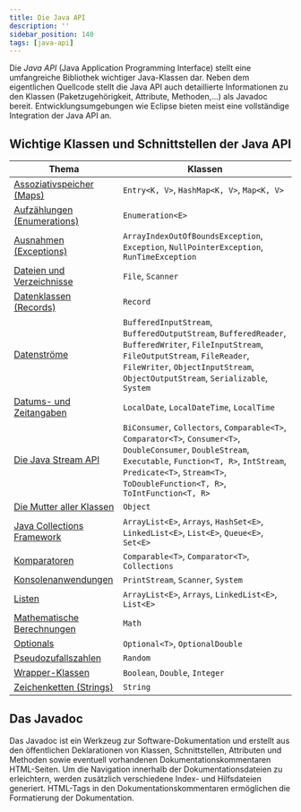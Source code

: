 ```yaml
---
title: Die Java API
description: ''
sidebar_position: 140
tags: [java-api]
---
```


Die _Java API_ (Java Application Programming Interface) stellt eine umfangreiche
Bibliothek wichtiger Java-Klassen dar. Neben dem eigentlichen Quellcode stellt
die Java API auch detaillierte Informationen zu den Klassen (Paketzugehörigkeit,
Attribute, Methoden,…) als Javadoc bereit. Entwicklungsumgebungen wie Eclipse
bieten meist eine vollständige Integration der Java API an.

## Wichtige Klassen und Schnittstellen der Java API

| Thema                                                    | Klassen                                                                                                                                                                                                                                  |
| -------------------------------------------------------- | ---------------------------------------------------------------------------------------------------------------------------------------------------------------------------------------------------------------------------------------- |
| [Assoziativspeicher (Maps)](maps)                        | `Entry<K, V>`, `HashMap<K, V>`, `Map<K, V>`                                                                                                                                                                                              |
| [Aufzählungen (Enumerations)](enumerations)              | `Enumeration<E>`                                                                                                                                                                                                                         |
| [Ausnahmen (Exceptions)](exceptions)                     | `ArrayIndexOutOfBoundsException`, `Exception`, `NullPointerException`, `RunTimeException`                                                                                                                                                |
| [Dateien und Verzeichnisse](files)                       | `File`, `Scanner`                                                                                                                                                                                                                        |
| [Datenklassen (Records)](Records)                        | `Record`                                                                                                                                                                                                                                 |
| [Datenströme](io-streams)                                | `BufferedInputStream`, `BufferedOutputStream`, `BufferedReader`, `BufferedWriter`, `FileInputStream`, `FileOutputStream`, `FileReader`, `FileWriter`, `ObjectInputStream`, `ObjectOutputStream`, `Serializable`, `System`                |
| [Datums- und Zeitangaben](dates-and-times)               | `LocalDate`, `LocalDateTime`, `LocalTime`                                                                                                                                                                                                |
| [Die Java Stream API](java-stream-api)                   | `BiConsumer`, `Collectors`, `Comparable<T>`, `Comparator<T>`, `Consumer<T>`, `DoubleConsumer`, `DoubleStream`, `Executable`, `Function<T, R>`, `IntStream`, `Predicate<T>`, `Stream<T>`, `ToDoubleFunction<T, R>`, `ToIntFunction<T, R>` |
| [Die Mutter aller Klassen](object)                       | `Object`                                                                                                                                                                                                                                 |
| [Java Collections Framework](java-collections-framework) | `ArrayList<E>`, `Arrays`, `HashSet<E>`, `LinkedList<E>`, `List<E>`, `Queue<E>`, `Set<E>`                                                                                                                                                 |
| [Komparatoren](comparators)                              | `Comparable<T>`, `Comparator<T>`, `Collections`                                                                                                                                                                                          |
| [Konsolenanwendungen](console-applications)              | `PrintStream`, `Scanner`, `System`                                                                                                                                                                                                       |
| [Listen](lists)                                          | `ArrayList<E>`, `Arrays`, `LinkedList<E>`, `List<E>`                                                                                                                                                                                     |
| [Mathematische Berechnungen](calculations)               | `Math`                                                                                                                                                                                                                                   |
| [Optionals](optionals)                                   | `Optional<T>`, `OptionalDouble`                                                                                                                                                                                                          |
| [Pseudozufallszahlen](pseudo-random-numbers)             | `Random`                                                                                                                                                                                                                                 |
| [Wrapper-Klassen](wrappers)                              | `Boolean`, `Double`, `Integer`                                                                                                                                                                                                           |
| [Zeichenketten (Strings)](strings)                       | `String`                                                                                                                                                                                                                                 |

## Das Javadoc

Das Javadoc ist ein Werkzeug zur Software-Dokumentation und erstellt aus den
öffentlichen Deklarationen von Klassen, Schnittstellen, Attributen und Methoden
sowie eventuell vorhandenen Dokumentationskommentaren HTML-Seiten. Um die
Navigation innerhalb der Dokumentationsdateien zu erleichtern, werden zusätzlich
verschiedene Index- und Hilfsdateien generiert. HTML-Tags in den
Dokumentationskommentaren ermöglichen die Formatierung der Dokumentation.
